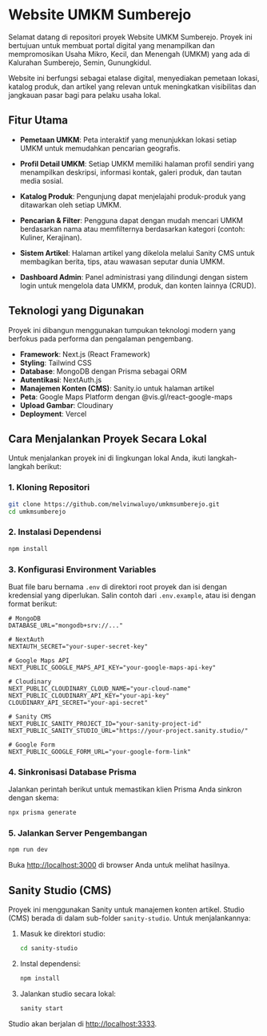 # Website UMKM Sumberejo

Selamat datang di repositori proyek Website UMKM Sumberejo. Proyek ini bertujuan untuk membuat portal digital yang menampilkan dan mempromosikan Usaha Mikro, Kecil, dan Menengah (UMKM) yang ada di Kalurahan Sumberejo, Semin, Gunungkidul.

Website ini berfungsi sebagai etalase digital, menyediakan pemetaan lokasi, katalog produk, dan artikel yang relevan untuk meningkatkan visibilitas dan jangkauan pasar bagi para pelaku usaha lokal.

## Fitur Utama

- **Pemetaan UMKM**: Peta interaktif yang menunjukkan lokasi setiap UMKM untuk memudahkan pencarian geografis.

- **Profil Detail UMKM**: Setiap UMKM memiliki halaman profil sendiri yang menampilkan deskripsi, informasi kontak, galeri produk, dan tautan media sosial.

- **Katalog Produk**: Pengunjung dapat menjelajahi produk-produk yang ditawarkan oleh setiap UMKM.

- **Pencarian & Filter**: Pengguna dapat dengan mudah mencari UMKM berdasarkan nama atau memfilternya berdasarkan kategori (contoh: Kuliner, Kerajinan).

- **Sistem Artikel**: Halaman artikel yang dikelola melalui Sanity CMS untuk membagikan berita, tips, atau wawasan seputar dunia UMKM.

- **Dashboard Admin**: Panel administrasi yang dilindungi dengan sistem login untuk mengelola data UMKM, produk, dan konten lainnya (CRUD).

## Teknologi yang Digunakan

Proyek ini dibangun menggunakan tumpukan teknologi modern yang berfokus pada performa dan pengalaman pengembang.

- **Framework**: Next.js (React Framework)
- **Styling**: Tailwind CSS
- **Database**: MongoDB dengan Prisma sebagai ORM
- **Autentikasi**: NextAuth.js
- **Manajemen Konten (CMS)**: Sanity.io untuk halaman artikel
- **Peta**: Google Maps Platform dengan @vis.gl/react-google-maps
- **Upload Gambar**: Cloudinary
- **Deployment**: Vercel

## Cara Menjalankan Proyek Secara Lokal

Untuk menjalankan proyek ini di lingkungan lokal Anda, ikuti langkah-langkah berikut:

### 1. Kloning Repositori

```bash
git clone https://github.com/melvinwaluyo/umkmsumberejo.git
cd umkmsumberejo
```

### 2. Instalasi Dependensi

```bash
npm install
```

### 3. Konfigurasi Environment Variables

Buat file baru bernama `.env` di direktori root proyek dan isi dengan kredensial yang diperlukan. Salin contoh dari `.env.example`, atau isi dengan format berikut:

```env
# MongoDB
DATABASE_URL="mongodb+srv://..."

# NextAuth
NEXTAUTH_SECRET="your-super-secret-key"

# Google Maps API
NEXT_PUBLIC_GOOGLE_MAPS_API_KEY="your-google-maps-api-key"

# Cloudinary
NEXT_PUBLIC_CLOUDINARY_CLOUD_NAME="your-cloud-name"
NEXT_PUBLIC_CLOUDINARY_API_KEY="your-api-key"
CLOUDINARY_API_SECRET="your-api-secret"

# Sanity CMS
NEXT_PUBLIC_SANITY_PROJECT_ID="your-sanity-project-id"
NEXT_PUBLIC_SANITY_STUDIO_URL="https://your-project.sanity.studio/"

# Google Form
NEXT_PUBLIC_GOOGLE_FORM_URL="your-google-form-link"
```

### 4. Sinkronisasi Database Prisma

Jalankan perintah berikut untuk memastikan klien Prisma Anda sinkron dengan skema:

```bash
npx prisma generate
```

### 5. Jalankan Server Pengembangan

```bash
npm run dev
```

Buka [http://localhost:3000](http://localhost:3000) di browser Anda untuk melihat hasilnya.

## Sanity Studio (CMS)

Proyek ini menggunakan Sanity untuk manajemen konten artikel. Studio (CMS) berada di dalam sub-folder `sanity-studio`. Untuk menjalankannya:

1. Masuk ke direktori studio:

   ```bash
   cd sanity-studio
   ```

2. Instal dependensi:

   ```bash
   npm install
   ```

3. Jalankan studio secara lokal:
   ```bash
   sanity start
   ```

Studio akan berjalan di [http://localhost:3333](http://localhost:3333).
